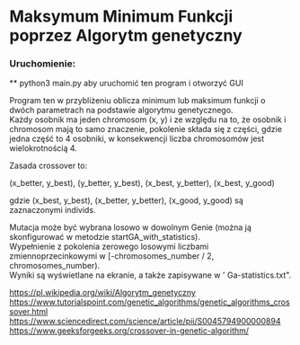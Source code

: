 # Maksymum Minimum Funkcji poprzez Algorytm genetyczny

### Uruchomienie:
** python3 main.py aby uruchomić ten program i otworzyć GUI


Program ten w przybliżeniu oblicza minimum lub maksimum funkcji o dwóch parametrach na podstawie algorytmu genetycznego.  
Każdy osobnik ma jeden chromosom (x, y) i ze względu na to, że osobnik i chromosom mają to samo znaczenie, pokolenie składa się z części, gdzie jedna część to 4 osobniki, w konsekwencji liczba chromosomów jest wielokrotnością 4.  

Zasada crossover to:  

(x_better, y_best), (y_better, y_best), (x_best, y_better), (x_best, y_good)  

gdzie (x_best, y_best), (x_better, y_better), (x_good, y_good) są zaznaczonymi individs.


Mutacja może być wybrana losowo w dowolnym Genie (można ją skonfigurować w metodzie startGA_with_statistics).  
Wypełnienie z pokolenia zerowego losowymi liczbami zmiennoprzecinkowymi w [-chromosomes_number / 2, chromosomes_number).  
Wyniki są wyświetlane na ekranie, a także zapisywane w ' Ga-statistics.txt".  

https://pl.wikipedia.org/wiki/Algorytm_genetyczny
https://www.tutorialspoint.com/genetic_algorithms/genetic_algorithms_crossover.html
https://www.sciencedirect.com/science/article/pii/S0045794900000894
https://www.geeksforgeeks.org/crossover-in-genetic-algorithm/
 
